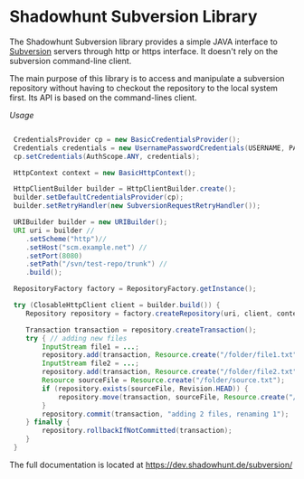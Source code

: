 # Shadowhunt Subversion Library

The Shadowhunt Subversion library provides a simple JAVA interface to
[Subversion](http://subversion.apache.org/) servers through http or https
interface. It doesn't rely on the subversion command-line client.

The main purpose of this library is to access and manipulate a subversion
repository without having to checkout the repository to the local system first.
Its API is based on the command-lines client.

*Usage*

```java

 CredentialsProvider cp = new BasicCredentialsProvider();
 Credentials credentials = new UsernamePasswordCredentials(USERNAME, PASSWORD);
 cp.setCredentials(AuthScope.ANY, credentials);

 HttpContext context = new BasicHttpContext();

 HttpClientBuilder builder = HttpClientBuilder.create();
 builder.setDefaultCredentialsProvider(cp);
 builder.setRetryHandler(new SubversionRequestRetryHandler());

 URIBuilder builder = new URIBuilder();
 URI uri = builder //
    .setScheme("http")//
    .setHost("scm.example.net") //
    .setPort(8080)
    .setPath("/svn/test-repo/trunk") //
    .build();

 RepositoryFactory factory = RepositoryFactory.getInstance();

 try (ClosableHttpClient client = builder.build()) {
    Repository repository = factory.createRepository(uri, client, context, true);

    Transaction transaction = repository.createTransaction();
    try { // adding new files
        InputStream file1 = ...;
        repository.add(transaction, Resource.create("/folder/file1.txt"), true, file1);
        InputStream file2 = ...;
        repository.add(transaction, Resource.create("/folder/file2.txt"), true, file2);
        Resource sourceFile = Resource.create("/folder/source.txt");
        if (repository.exists(sourceFile, Revision.HEAD)) {
            repository.move(transaction, sourceFile, Resource.create("/folder/target.txt"), false);
        }
        repository.commit(transaction, "adding 2 files, renaming 1");
    } finally {
        repository.rollbackIfNotCommitted(transaction);
    }
 }
```

The full documentation is located at https://dev.shadowhunt.de/subversion/
